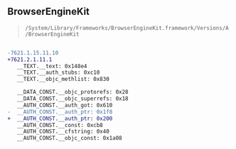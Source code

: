 ## BrowserEngineKit

> `/System/Library/Frameworks/BrowserEngineKit.framework/Versions/A/BrowserEngineKit`

```diff

-7621.1.15.11.10
+7621.2.1.11.1
   __TEXT.__text: 0x148e4
   __TEXT.__auth_stubs: 0xc10
   __TEXT.__objc_methlist: 0x830

   __DATA_CONST.__objc_protorefs: 0x28
   __DATA_CONST.__objc_superrefs: 0x18
   __AUTH_CONST.__auth_got: 0x610
-  __AUTH_CONST.__auth_ptr: 0x1f8
+  __AUTH_CONST.__auth_ptr: 0x200
   __AUTH_CONST.__const: 0xcb8
   __AUTH_CONST.__cfstring: 0x40
   __AUTH_CONST.__objc_const: 0x1a08

```
